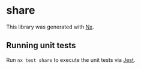 # share

This library was generated with [Nx](https://nx.dev).

## Running unit tests

Run `nx test share` to execute the unit tests via [Jest](https://jestjs.io).
